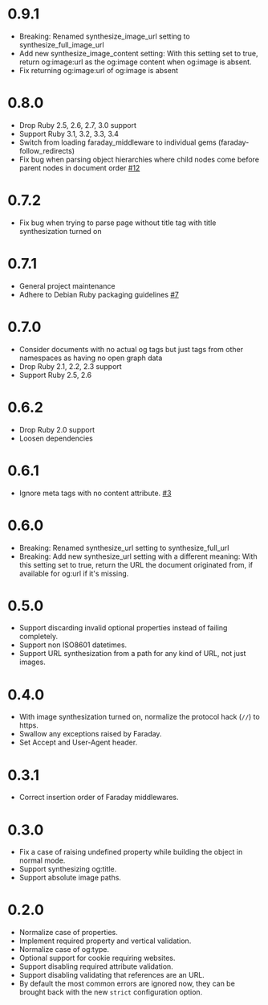 # 0.9.1

* Breaking: Renamed synthesize_image_url setting to synthesize_full_image_url
* Add new synthesize_image_content setting: With this setting set to true,
  return og:image:url as the og:image content when og:image is absent.
* Fix returning og:image:url of og:image is absent

# 0.8.0

* Drop Ruby 2.5, 2.6, 2.7, 3.0 support
* Support Ruby 3.1, 3.2, 3.3, 3.4
* Switch from loading faraday_middleware to individual gems (faraday-follow_redirects)
* Fix bug when parsing object hierarchies where child nodes come before parent nodes in document order [#12](https://github.com/jhass/open_graph_reader/issues/12)

# 0.7.2

* Fix bug when trying to parse page without title tag with title synthesization turned on

# 0.7.1

* General project maintenance
* Adhere to Debian Ruby packaging guidelines [#7](https://github.com/jhass/open_graph_reader/pull/7)

# 0.7.0

* Consider documents with no actual og tags but just tags from other namespaces as having no open graph data
* Drop Ruby 2.1, 2.2, 2.3 support
* Support Ruby 2.5, 2.6

# 0.6.2

* Drop Ruby 2.0 support
* Loosen dependencies

# 0.6.1

* Ignore meta tags with no content attribute. [#3](https://github.com/jhass/open_graph_reader/pull/3)

# 0.6.0

* Breaking: Renamed synthesize_url setting to synthesize_full_url
* Breaking: Add new synthesize_url setting with a different meaning: With this setting
  set to true, return the URL the document originated from, if available for
  og:url if it's missing.

# 0.5.0

* Support discarding invalid optional properties instead of failing
  completely.
* Support non ISO8601 datetimes.
* Support URL synthesization from a path for any kind of URL,
  not just images.

# 0.4.0

* With image synthesization turned on, normalize the protocol hack (`//`)
  to https.
* Swallow any exceptions raised by Faraday.
* Set Accept and User-Agent header.

# 0.3.1

* Correct insertion order of Faraday middlewares.

# 0.3.0

* Fix a case of raising undefined property while building the object in
  normal mode.
* Support synthesizing og:title.
* Support absolute image paths.

# 0.2.0

* Normalize case of properties.
* Implement required property and vertical validation.
* Normalize case of og:type.
* Optional support for cookie requiring websites.
* Support disabling required attribute validation.
* Support disabling validating that references are an URL.
* By default the most common errors are ignored now, they can be brought
  back with the new `strict` configuration option.
